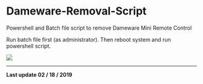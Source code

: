 # Dameware-Removal-Script

Powershell and Batch file script to remove Dameware Mini Remote Control

Run batch file first (as administrator). Then reboot system and run powershell script. 

<img src="https://i.imgur.com/fSWlxHx.png">

---

**Last update 02 / 18 / 2019** 

